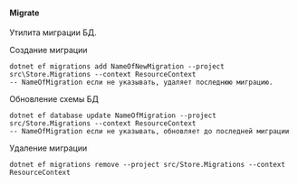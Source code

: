 #### Migrate
Утилита миграции БД.

Создание миграции
```shell
dotnet ef migrations add NameOfNewMigration --project src\Store.Migrations --context ResourceContext
-- NameOfMigration если не указывать, удаляет последнюю миграцию.
```
Обновление схемы БД
```shell
dotnet ef database update NameOfMigration --project src/Store.Migrations --context ResourceContext
-- NameOfMigration если не указывать, обновляет до последней миграции
```
Удаление миграции
```shell
dotnet ef migrations remove --project src/Store.Migrations --context ResourceContext
```
